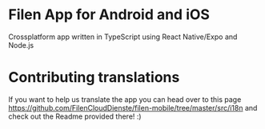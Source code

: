 # Filen App for Android and iOS
Crossplatform app written in TypeScript using React Native/Expo and Node.js

# Contributing translations
If you want to help us translate the app you can head over to this page https://github.com/FilenCloudDienste/filen-mobile/tree/master/src/i18n and check out the Readme provided there! :)
